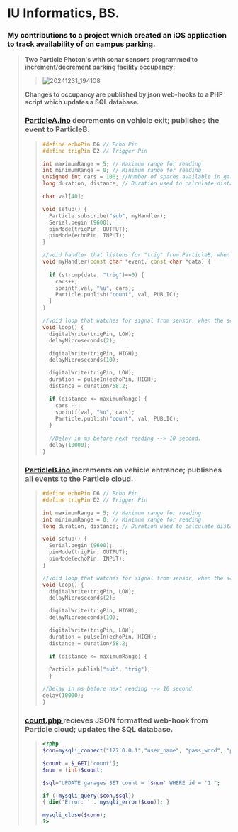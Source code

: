 # IU Informatics, BS.
### My contributions to a project which created an iOS application to track availability of on campus parking.
> **Two Particle Photon's with sonar sensors programmed to increment/decrement parking facility occupancy:**
>> ![20241231_194108](https://github.com/user-attachments/assets/7a362226-77be-47d3-b584-cc4cfc9bcb31)
>
> **Changes to occupancy are published by json web-hooks to a PHP script which updates a SQL database.**   
> ### [ParticleA.ino](https://github.com/plmcdowe/IU-Informatics-Capstone/blob/da713ac993d08bc1d79b0551831f399e152470bc/ParticleA.ino) decrements on vehicle exit; publishes the event to ParticleB.
>> ```C++
>> #define echoPin D6 // Echo Pin
>> #define trigPin D2 // Trigger Pin
>> 
>> int maximumRange = 5; // Maximum range for reading
>> int minimumRange = 0; // Minimum range for reading
>> unsigned int cars = 100; //Number of spaces available in garage
>> long duration, distance; // Duration used to calculate distanc
>> 
>> char val[40];
>> 
>> void setup() {
>>   Particle.subscribe("sub", myHandler);
>>   Serial.begin (9600);
>>   pinMode(trigPin, OUTPUT);
>>   pinMode(echoPin, INPUT);
>> }
>> 
>> //void handler that listens for "trig" from ParticleB; when "trig" recieved, count++ in cars
>> void myHandler(const char *event, const char *data) {
>>     
>>   if (strcmp(data, "trig")==0) {
>>     cars++;
>>     sprintf(val, "%u", cars);
>>     Particle.publish("count", val, PUBLIC);
>>   }
>> }
>> 
>> //void loop that watches for signal from sensor, when the sensor is tripped, count is reduced by one.
>> void loop() {
>>   digitalWrite(trigPin, LOW);
>>   delayMicroseconds(2);
>> 
>>   digitalWrite(trigPin, HIGH);
>>   delayMicroseconds(10); 
>> 
>>   digitalWrite(trigPin, LOW);
>>   duration = pulseIn(echoPin, HIGH);
>>   distance = duration/58.2;
>> 
>>   if (distance <= maximumRange) {
>>     cars --;
>>     sprintf(val, "%u", cars);
>>     Particle.publish("count", val, PUBLIC);
>>   }
>>  
>>   //Delay in ms before next reading --> 10 second.
>>   delay(10000);
>> }
>> ```
>>
> ### [ ParticleB.ino ](https://github.com/plmcdowe/IU-Informatics-Capstone/blob/da713ac993d08bc1d79b0551831f399e152470bc/ParticleB.ino) increments on vehicle entrance; publishes all events to the Particle cloud.
>> ```C++
>> #define echoPin D6 // Echo Pin
>> #define trigPin D2 // Trigger Pin
>> 
>> int maximumRange = 5; // Maximum range for reading
>> int minimumRange = 0; // Minimum range for reading
>> long duration, distance; // Duration used to calculate distance
>> 
>> void setup() {
>>   Serial.begin (9600);
>>   pinMode(trigPin, OUTPUT);
>>   pinMode(echoPin, INPUT);
>> }
>> 
>> //void loop that watches for signal from sensor, when the sensor is tripped, Particle.publish sends "trig"; making PartcleA add to count.
>> void loop() {
>>   digitalWrite(trigPin, LOW);
>>   delayMicroseconds(2);
>> 
>>   digitalWrite(trigPin, HIGH);
>>   delayMicroseconds(10); 
>> 
>>   digitalWrite(trigPin, LOW);
>>   duration = pulseIn(echoPin, HIGH);
>>   distance = duration/58.2;
>> 
>>   if (distance <= maximumRange) {
>>  
>>   Particle.publish("sub", "trig");
>>   }
>> 
>> //Delay in ms before next reading --> 10 second.
>> delay(10000);
>> } 
>> ```
>>
>>
> ### [ count.php ](https://github.com/plmcdowe/IU-Informatics-Capstone/blob/da713ac993d08bc1d79b0551831f399e152470bc/count.php) recieves JSON formatted web-hook from Particle cloud; updates the SQL database.   
>> ```php
>> <?php
>> $con=mysqli_connect("127.0.0.1","user_name", "pass_word", "parking", 3306);
>> 
>> $count = $_GET['count'];
>> $num = (int)$count;
>> 
>> $sql="UPDATE garages SET count = '$num' WHERE id = '1'";
>> 
>> if (!mysqli_query($con,$sql))
>> { die('Error: ' . mysqli_error($con)); }
>> 
>> mysqli_close($conn);
>> ?>
>> ```
>>
